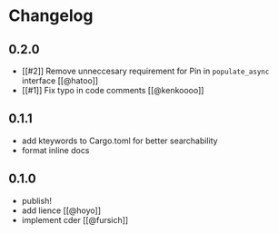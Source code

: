 # Changelog

## 0.2.0
* [[#2]] Remove unneccesary requirement for Pin in `populate_async` interface [[@hatoo]]
* [[#1]] Fix typo in code comments [[@kenkoooo]]

## 0.1.1
* add kteywords to Cargo.toml for better searchability
* format inline docs

## 0.1.0
* publish!
* add lience [[@hoyo]]
* implement cder [[@fursich]]
